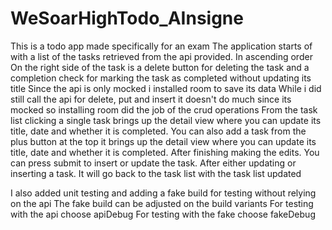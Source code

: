 # WeSoarHighTodo_AInsigne

  This is a todo app made specifically for an exam
  The application starts of with a list of the tasks retrieved from the api provided. In ascending order
  On the right side of the task is a delete button for deleting the task 
  and a completion check for marking the task as completed without updating its title
  Since the api is only mocked i installed room to save its data
  While i did still call the api for delete, put and insert it doesn't do much since its mocked
  so installing room did the job of the crud operations
  From the task list clicking a single task brings up the detail view where you can update its title, date and whether it is completed.
  You can also add a task from the plus button at the top it brings up the detail view where you can update its title, date and whether it is completed.
  After finishing making the edits. You can press submit to insert or update the task.
  After either updating or inserting a task. It will go back to the task list with the task list updated

  I also added unit testing and adding a fake build for testing without relying on the api
  The fake build can be adjusted on the build variants
  For testing with the api choose apiDebug
  For testing with the fake choose fakeDebug

